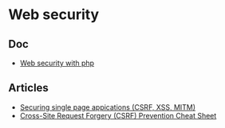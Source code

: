 # Web security
## Doc
 * [Web security with php](http://php.net/manual/en/security.php)

## Articles

 * [Securing single page appications (CSRF, XSS, MITM)](https://stormpath.com/blog/secure-single-page-app-problem)
 * [Cross-Site Request Forgery (CSRF) Prevention Cheat Sheet](https://www.owasp.org/index.php/Cross-Site_Request_Forgery_%28CSRF%29_Prevention_Cheat_Sheet)


